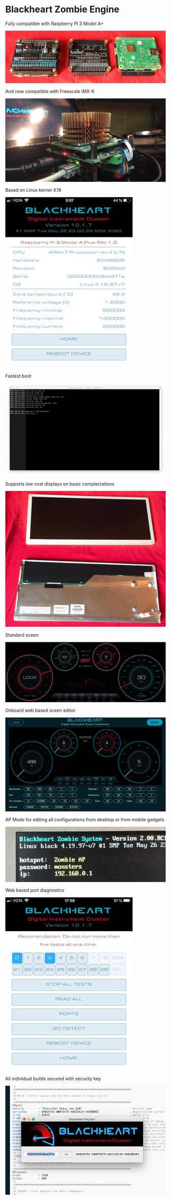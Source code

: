 # Blackheart Zombie Engine
Fully compatible with Raspberry PI 3 Model A+

![preview0](https://github.com/helimania/Blackheart-Zombie/blob/master/img/0.jpg)

And now compatible with Freescale iMX-6 

![preview1](https://github.com/helimania/Blackheart-Zombie/blob/master/img/2.jpg)

Based on Linux kernel 4.19

![preview12](https://github.com/helimania/Blackheart-Zombie/blob/master/img/12.jpg)

Fastest boot

![preview20](https://github.com/helimania/Blackheart-Zombie/blob/master/img/20.png)

Supports low cost displays on basic complectations

![preview2](https://github.com/helimania/Blackheart-Zombie/blob/master/img/1.jpg)

Standard sceen 

![preview3](https://github.com/helimania/Blackheart-Zombie/blob/master/img/3.jpg)

Onboard web based sceen editor

![preview4](https://github.com/helimania/Blackheart-Zombie/blob/master/img/4.jpg)

AP Mode for editing all configurations from desktop or from mobile gadgets

![preview10](https://github.com/helimania/Blackheart-Zombie/blob/master/img/10.jpg)

Web based port diagnostics

![preview13](https://github.com/helimania/Blackheart-Zombie/blob/master/img/13.jpg)

All individual builds secured with security key

![preview11](https://github.com/helimania/Blackheart-Zombie/blob/master/img/11.jpg)
